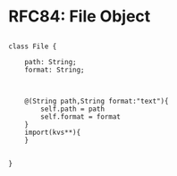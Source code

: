 RFC84: File Object
==================




## 




```nyar
class File {

	path: String;
	format: String;
	
	
	
	@(String path,String format:"text"){
		self.path = path
		self.format = format
	}
	import(kvs**){
	}
	
	
}
```

